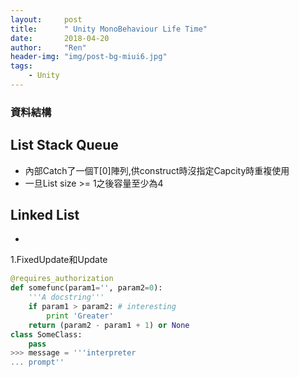 ```yaml
---
layout:     post
title:      " Unity MonoBehaviour Life Time"
date:       2018-04-20
author:     "Ren"
header-img: "img/post-bg-miui6.jpg"
tags:
    - Unity
---
```


### 資料結構

## List Stack Queue
* 內部Catch了一個T[0]陣列,供construct時沒指定Capcity時重複使用
* 一旦List size >= 1之後容量至少為4

## Linked List
* 

1.FixedUpdate和Update

``` python
@requires_authorization
def somefunc(param1='', param2=0):
    '''A docstring'''
    if param1 > param2: # interesting
        print 'Greater'
    return (param2 - param1 + 1) or None
class SomeClass:
    pass
>>> message = '''interpreter
... prompt''
```